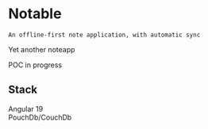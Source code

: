# Notable

`An offline-first note application, with automatic sync`  

Yet another noteapp

POC in progress

## Stack
Angular 19  
PouchDb/CouchDb  
